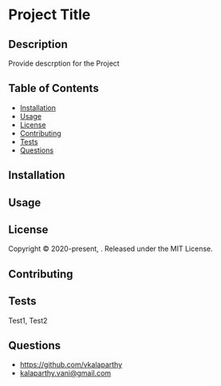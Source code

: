 # Project Title
## Description
Provide descrption for the Project
## Table of Contents
* [Installation](#installation)
* [Usage](#usage)
* [License](#license)
* [Contributing](#contributing)
* [Tests](#tests)
* [Questions](#questions)
## Installation
## Usage
## License
Copyright © 2020-present, . Released under the MIT License.
## Contributing
## Tests
Test1, Test2
## Questions
* https://github.com/vkalaparthy
* kalaparthy.vani@gmail.com
    